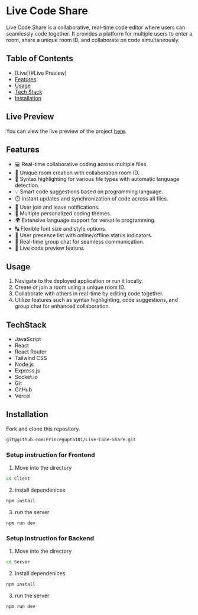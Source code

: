 # Live Code Share

Live Code Share is a collaborative, real-time code editor where users can seamlessly code together. It provides a platform for multiple users to enter a room, share a unique room ID, and collaborate on code simultaneously.

## Table of Contents

- [Live](#Live Preview)
- [Features](#features)
- [Usage](#Usage)
- [Tech Stack](#TechStack)
- [Installation](#installation)

## Live Preview

You can view the live preview of the project [here](#).

## Features

- 💻 Real-time collaborative coding across multiple files.
- 🚀 Unique room creation with collaboration room ID.
- 🌈 Syntax highlighting for various file types with automatic language detection.
- 💡 Smart code suggestions based on programming language.
- ⏱️ Instant updates and synchronization of code across all files.
- 📣 User join and leave notifications.
- 🎨 Multiple personalized coding themes.
- 🌍 Extensive language support for versatile programming.
- 🔠 Flexible font size and style options.
- 👥 User presence list with online/offline status indicators.
- 💬 Real-time group chat for seamless communication.
- 🚀 Live code preview feature.

## Usage

1. Navigate to the deployed application or run it locally.
2. Create or join a room using a unique room ID.
3. Collaborate with others in real-time by editing code together.
4. Utilize features such as syntax highlighting, code suggestions, and group chat for enhanced collaboration.

## TechStack

- JavaScript
- React
- React Router
- Tailwind CSS
- Node.js
- Express.js
- Socket.io
- Git
- GitHub
- Vercel

## Installation

Fork and clone this repository.

```bash
git@github.com:Princegupta101/Live-Code-Share.git
```

### Setup instruction  for Frontend

1. Move into the directory

```bash
cd Client
```
2. install  dependenices

```bash
npm install
```
3.  run the server

```bash
npm run dev
```

### Setup instruction  for Backend

1. Move into the directory

```bash
cd Server
```
2. install  dependenices

```bash
npm install
```
3.  run the server

```bash
npm run dev
```